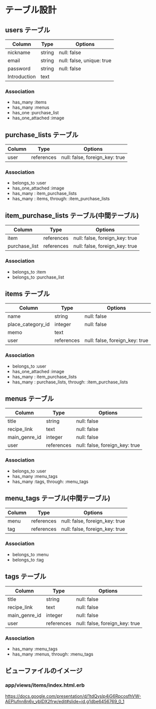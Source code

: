 # テーブル設計

## users テーブル
| Column                | Type   | Options                   |
| --------------------- | ------ | ------------------------- |
| nickname              | string | null: false               |
| email                 | string | null: false, unique: true |
| password              | string | null: false               |
| Introduction          | text   |                           |

### Association
- has_many :items
- has_many :menus
- has_one :purchase_list
- has_one_attached :image


## purchase_lists テーブル
| Column            | Type       | Options                        |
| ----------------- | ---------- | ------------------------------ |
| user              | references | null: false, foreign_key: true |

### Association
- belongs_to :user
- has_one_attached :image
- has_many : item_purchase_lists
- has_many : items, through: :item_purchase_lists


## item_purchase_lists テーブル(中間テーブル)
| Column        | Type       | Options                        |
| ------------- | ---------- | ------------------------------ |
| item          | references | null: false, foreign_key: true |
| purchase_list | references | null: false, foreign_key: true |

### Association
- belongs_to :item
- belongs_to :purchase_list


## items テーブル
| Column            | Type       | Options                        |
| ----------------- | ---------- | ------------------------------ |
| name              | string     | null: false                    |
| place_category_id | integer    | null: false                    |
| memo              | text       |                                |
| user              | references | null: false, foreign_key: true |

### Association
- belongs_to :user
- has_one_attached :image
- has_many : item_purchase_lists
- has_many : purchase_lists, through: :item_purchase_lists




## menus テーブル
| Column        | Type       | Options                        |
| ------------- | ---------- | ------------------------------ |
| title         | string     | null: false                    |
| recipe_link   | text       | null: false                    |
| main_genre_id | integer    | null: false                    |
| user          | references | null: false, foreign_key: true |

### Association
- belongs_to :user
- has_many :menu_tags
- has_many :tags, through: :menu_tags


## menu_tags テーブル(中間テーブル)
| Column        | Type       | Options                        |
| ------------- | ---------- | ------------------------------ |
| menu          | references | null: false, foreign_key: true |
| tag           | references | null: false, foreign_key: true |

### Association
- belongs_to :menu
- belongs_to :tag


## tags テーブル
| Column        | Type       | Options                        |
| ------------- | ---------- | ------------------------------ |
| title         | string     | null: false                    |
| recipe_link   | text       | null: false                    |
| main_genre_id | integer    | null: false                    |
| user          | references | null: false, foreign_key: true |

### Association
- has_many :menu_tags
- has_many :menus, through: :menu_tags


## ビューファイルのイメージ
### app/views/items/index.html.erb
https://docs.google.com/presentation/d/1tdQyslp4jG6RpcosfhVW-AEPlufnn8n6v_ybIDX2frw/edit#slide=id.g1dbe6456769_0_1